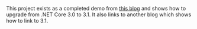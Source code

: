 This project exists as a completed demo from [this blog](https://layersofabstraction.github.io/migration-from-.NET-Core-3.0-to-3.1.html) and shows how to upgrade from .NET Core 3.0 to 3.1. It also links to another blog which shows how to link to 3.1.